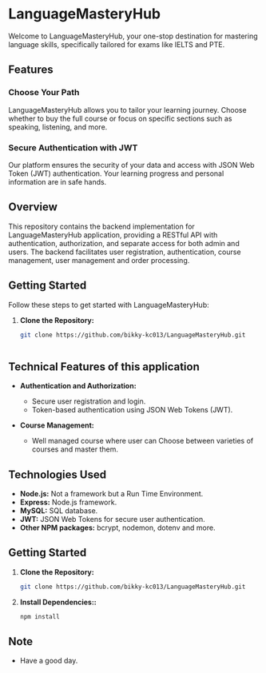 # LanguageMasteryHub

Welcome to LanguageMasteryHub, your one-stop destination for mastering language skills, specifically tailored for exams like IELTS and PTE.


## Features

### Choose Your Path

LanguageMasteryHub allows you to tailor your learning journey. Choose whether to buy the full course or focus on specific sections such as speaking, listening, and more.

### Secure Authentication with JWT

Our platform ensures the security of your data and access with JSON Web Token (JWT) authentication. Your learning progress and personal information are in safe hands.



## Overview

This repository contains the backend implementation for LanguageMasteryHub application, providing a RESTful API with authentication, authorization, and separate access for both admin and users. The backend facilitates user registration, authentication, course management, user management and order processing.


## Getting Started

Follow these steps to get started with LanguageMasteryHub:

1. **Clone the Repository:**
   ```bash
   git clone https://github.com/bikky-kc013/LanguageMasteryHub.git



## Technical Features of this application

- **Authentication and Authorization:**
  - Secure user registration and login.
  - Token-based authentication using JSON Web Tokens (JWT).


- **Course Management:**
  - Well managed course where user can Choose between varieties of courses and master them.


## Technologies Used

- **Node.js:** Not a framework but a Run Time Environment.
- **Express:** Node.js framework.
- **MySQL:**  SQL database.
- **JWT:** JSON Web Tokens for secure user authentication.
- **Other NPM packages:** bcrypt, nodemon, dotenv and more.

## Getting Started

1. **Clone the Repository:**
   ```bash
   git clone https://github.com/bikky-kc013/LanguageMasteryHub.git

 2. **Install Dependencies::**

    ```bash
    npm install

 ## Note  

 -  Have a good day.
